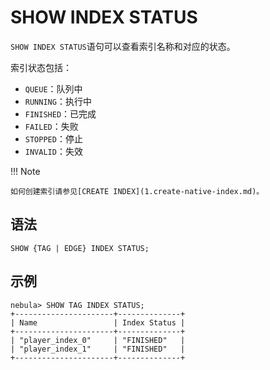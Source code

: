 # SHOW INDEX STATUS

`SHOW INDEX STATUS`语句可以查看索引名称和对应的状态。

索引状态包括：

- `QUEUE`：队列中
- `RUNNING`：执行中
- `FINISHED`：已完成
- `FAILED`：失败
- `STOPPED`：停止
- `INVALID`：失效

!!! Note

    如何创建索引请参见[CREATE INDEX](1.create-native-index.md)。

## 语法

```ngql
SHOW {TAG | EDGE} INDEX STATUS;
```

## 示例

```ngql
nebula> SHOW TAG INDEX STATUS;
+----------------------+--------------+
| Name                 | Index Status |
+----------------------+--------------+
| "player_index_0"     | "FINISHED"   |
| "player_index_1"     | "FINISHED"   |
+----------------------+--------------+
```
